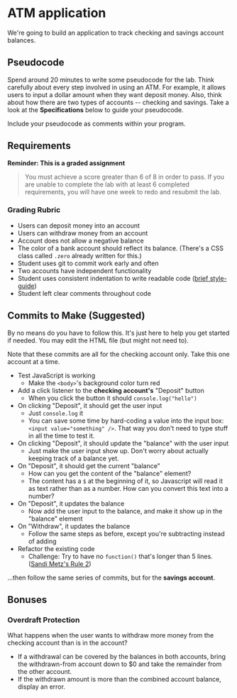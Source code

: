 # ATM application

We're going to build an application to track checking and savings account balances.

## Pseudocode

Spend around 20 minutes to write some pseudocode for the lab. Think carefully about every step involved in using an ATM. For example, it allows users to input a dollar amount when they want deposit money. Also, think about how there are two types of accounts -- checking and savings. Take a look at the **Specifications** below to guide your pseudocode.

Include your pseudocode as comments within your program.

## Requirements

**Reminder: This is a graded assignment**

>You must achieve a score greater than 6 of 8 in order to pass. If you are unable to complete the lab with at least 6 completed requirements, you will have one week to redo and resubmit the lab.

### Grading Rubric

- Users can deposit money into an account
- Users can withdraw money from an account
- Account does not allow a negative balance
- The color of a bank account should reflect its balance. (There's a CSS class called `.zero` already written for this.)
- Student uses git to commit work early and often
- Two accounts have independent functionality
- Student uses consistent indentation to write readable code ([brief style-guide](https://courses.cs.washington.edu/courses/cse154/17au/styleguide/js/spacing-indentation-js.html))
- Student left clear comments throughout code

## Commits to Make (Suggested)

By no means do you have to follow this. It's just here to help you get started if needed. You may edit the HTML file (but might not need to).

Note that these commits are all for the checking account only. Take this one account at a time.

- Test JavaScript is working
  - Make the `<body>`'s background color turn red
- Add a click listener to the **checking account's** "Deposit" button
  - When you click the button it should `console.log("hello")`
- On clicking "Deposit", it should get the user input
  - Just `console.log` it
  - You can save some time by hard-coding a value into the input box: `<input value="something" />`. That way you don't need to type stuff in all the time to test it.
- On clicking "Deposit", it should update the "balance" with the user input
  - Just make the user input show up. Don't worry about actually keeping track of a balance yet.
- On "Deposit", it should get the current "balance"
  - How can you get the content of the "balance" element?
  - The content has a `$` at the beginning of it, so Javascript will read it as text rather than as a number. How can you convert this text into a number?
- On "Deposit", it updates the balance
  - Now add the user input to the balance, and make it show up in the "balance" element
- On "Withdraw", it updates the balance
  - Follow the same steps as before, except you're subtracting instead of adding
- Refactor the existing code
  - Challenge: Try to have no `function()` that's longer than 5 lines. ([Sandi Metz's Rule 2](https://robots.thoughtbot.com/sandi-metz-rules-for-developers#the-rules))

...then follow the same series of commits, but for the **savings account**.

## Bonuses

### Overdraft Protection

What happens when the user wants to withdraw more money from the checking account than is in the account?

- If a withdrawal can be covered by the balances in both accounts, bring the withdrawn-from account down to $0 and take the remainder from the other account.
- If the withdrawn amount is more than the combined account balance, display an error.
